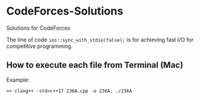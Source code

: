 # CodeForces-Solutions
Solutions for CodeForces


The line of code `ios::sync_with_stdio(false);` is for achieving fast I/O for competitive programming.

## How to execute each file from Terminal (Mac)
Example:
```
>> clang++ -std=c++17 236A.cpp -o 236A; ./236A
```